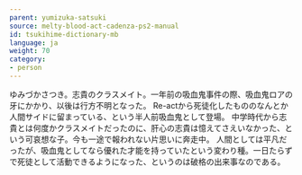 ```yaml
---
parent: yumizuka-satsuki
source: melty-blood-act-cadenza-ps2-manual
id: tsukihime-dictionary-mb
language: ja
weight: 70
category:
- person
---
```


ゆみづかさつき。志貴のクラスメイト。一年前の吸血鬼事件の際、吸血鬼ロアの牙にかかり、以後は行方不明となった。
Re-actから死徒化したもののなんとか人間サイドに留まっている、という半人前吸血鬼として登場。
中学時代から志貴とは何度かクラスメイトだったのに、肝心の志貴は憶えてさえいなかった、という可哀想な子。今も一途で報われない片思いに奔走中。
人間としては平凡だったが、吸血鬼としてなら優れた才能を持っていたという変わり種。一日たらずで死徒として活動できるようになった、というのは破格の出来事なのである。
